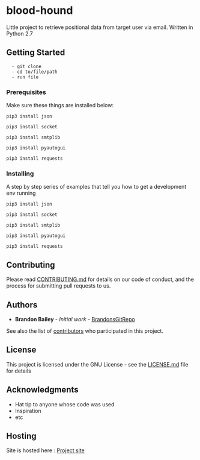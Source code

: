 # blood-hound
Little project to retrieve positional data from target user via email. Written in Python 2.7


## Getting Started

```
  - git clone
  - cd to/file/path
  - run file
```

### Prerequisites

Make sure these things are installed below:

```
pip3 install json

pip3 install socket

pip3 install smtplib

pip3 install pyautogui

pip3 install requests
```

### Installing

A step by step series of examples that tell you how to get a development env running


```
pip3 install json

pip3 install socket

pip3 install smtplib

pip3 install pyautogui

pip3 install requests
```

## Contributing

Please read [CONTRIBUTING.md](https://github.com/brandon-kyle-bailey/blood-hound/blob/master/docs/CONTRIBUTING.md) for details on our code of conduct, and the process for submitting pull requests to us.


## Authors

* **Brandon Bailey** - *Initial work* - [BrandonsGitRepo](https://github.com/BrandonsGitRepo)

See also the list of [contributors](https://github.com/your/project/contributors) who participated in this project.

## License

This project is licensed under the GNU License - see the [LICENSE.md](https://github.com/brandon-kyle-bailey/blood-hound/blob/master/docs/LICENSE.md) file for details

## Acknowledgments

* Hat tip to anyone whose code was used
* Inspiration
* etc

## Hosting

Site is hosted here : [Project site](https://brandon-kyle-bailey.github.io/blood-hound/)
